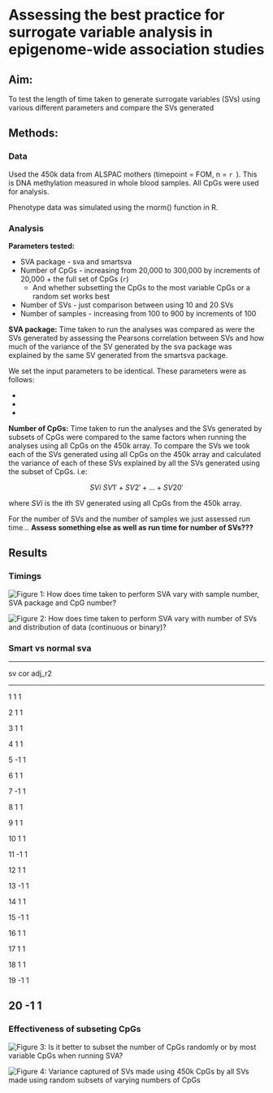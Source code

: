 # Assessing the best practice for surrogate variable analysis in epigenome-wide association studies











## Aim:
To test the length of time taken to generate surrogate variables (SVs) using various different parameters and compare the SVs generated

## Methods:

### Data
Used the 450k data from ALSPAC mothers (timepoint = FOM, n = `r `). This is DNA methylation measured in whole blood samples. All CpGs were used for analysis. 

Phenotype data was simulated using the rnorm() function in R.

### Analysis
__Parameters tested:__

* SVA package - sva and smartsva
* Number of CpGs - increasing from 20,000 to 300,000 by increments of 20,000 + the full set of CpGs (`r`)
	+ And whether subsetting the CpGs to the most variable CpGs or a random set works best 
* Number of SVs - just comparison between using 10 and 20 SVs
* Number of samples - increasing from 100 to 900 by increments of 100

__SVA package:__
Time taken to run the analyses was compared as were the SVs generated by assessing the Pearsons correlation between SVs and how much of the variance of the SV generated by the sva package was explained by the same SV generated from the smartsva package.

We set the input parameters to be identical. These parameters were as follows:

* 
* 
* 

__Number of CpGs:__
Time taken to run the analyses and the SVs generated by subsets of CpGs were compared to the same factors when running the analyses using all CpGs on the 450k array. To compare the SVs we took each of the SVs generated using all CpGs on the 450k array and calculated the variance of each of these SVs explained by all the SVs generated using the subset of CpGs. i.e:

$$SVi ~ SV1' + SV2' + ... + SV20'$$

where _SVi_ is the ith SV generated using all CpGs from the 450k array. 

For the number of SVs and the number of samples we just assessed run time...
__Assess something else as well as run time for number of SVs???__ 

## Results

### Timings

![Figure 1: How does time taken to perform SVA vary with sample number, SVA package and CpG number?](figure/time_plot-1.png)

![Figure 2: How does time taken to perform SVA vary with number of SVs and distribution of data (continuous or binary)?](figure/time_plot2-1.png)

### Smart vs normal sva

-------------------
 sv   cor   adj_r2 
---- ----- --------
 1     1      1    

 2     1      1    

 3     1      1    

 4     1      1    

 5    -1      1    

 6     1      1    

 7    -1      1    

 8     1      1    

 9     1      1    

 10    1      1    

 11   -1      1    

 12    1      1    

 13   -1      1    

 14    1      1    

 15   -1      1    

 16    1      1    

 17    1      1    

 18    1      1    

 19   -1      1    

 20   -1      1    
-------------------

### Effectiveness of subseting CpGs
![Figure 3: Is it better to subset the number of CpGs randomly or by most variable CpGs when running SVA?](figure/mv_vs_random-1.png)

![Figure 4: Variance captured of SVs made using 450k CpGs by all SVs made using random subsets of varying numbers of CpGs](figure/ncpg_plot-1.png)












